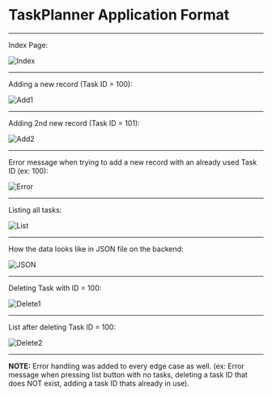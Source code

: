 # TaskPlanner Application Format

---

Index Page:

![Index](/Phase3/TaskPlanner/images/tpHome.png)

---

Adding a new record (Task ID = 100):

![Add1](/Phase3/TaskPlanner/images/tpAdd1.png)

---

Adding 2nd new record (Task ID = 101):

![Add2](/Phase3/TaskPlanner/images/tpAdd2.png)


---

Error message when trying to add a new record with an already used Task ID (ex: 100):

![Error](/Phase3/TaskPlanner/images/tpError.png)

---

Listing all tasks:

![List](/Phase3/TaskPlanner/images/tpList.png)

---
How the data looks like in JSON file on the backend:

![JSON](/Phase3/TaskPlanner/images/tpJSON.png)

---

Deleting Task with ID = 100:

![Delete1](/Phase3/TaskPlanner/images/tpDelete1.png)

---

List after deleting Task ID = 100:

![Delete2](/Phase3/TaskPlanner/images/tpDelete2.png)

---

**NOTE:** Error handling was added to every edge case as well. (ex: Error message when pressing list button with no tasks, deleting a task ID that does NOT exist, adding a task ID thats already in use).